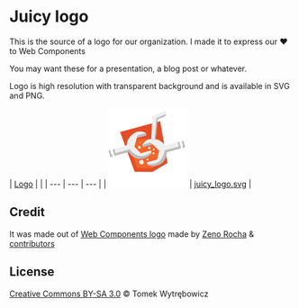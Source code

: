 # Juicy logo

This is the source of a logo for our organization.
I made it to express our :heart: to Web Components

You may want these for a presentation, a blog post or whatever.

Logo is high resolution with transparent background and is available in SVG and PNG.

| [Logo](logo) |  |
| --- | --- | --- |
| <a href="logo"><img width=140 src="juicy_logo.png" alt="Juicy Logo"></a> | [juicy_logo.svg](juicy_logo.svg) |

## Credit

It was made out of [Web Components logo](https://github.com/webcomponents/webcomponents-icons/tree/9e5e637a1951c1e27dd06ca7076fb28ced4e8f77) made by [Zeno Rocha](https://github.com/zenorocha) & [contributors](https://github.com/webcomponents/webcomponents-icons/graphs/contributors)


## License

[Creative Commons BY-SA 3.0](http://creativecommons.org/licenses/by-sa/3.0/deed.en_US) © Tomek Wytrębowicz
